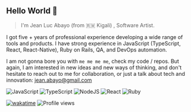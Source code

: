 

## Hello World 👋


> I'm Jean Luc Abayo (from 🇷🇼 Kigali) , Software Artist.


I got five + years of professional experience developing a wide range of tools and products. I have strong experience in JavaScript (TypeScript, React, React-Native), Ruby on Rails, QA, and DevOps automation. 

I am not gonna bore you with `me me me me`, check my code / repos. But again, I am interested in new ideas and new ways of thinking, and don't hesitate to reach out to me for collaboration, or just a talk about tech and innovation: jean.abayo@gmail.com
<br/>

![JavaScript](https://img.shields.io/badge/javascript-%23323330.svg?style=for-the-badge&logo=javascript&logoColor=%23F7DF1E) 
![TypeScript](https://img.shields.io/badge/typescript-%23007ACC.svg?style=for-the-badge&logo=typescript&logoColor=white) ![NodeJS](https://img.shields.io/badge/node.js-6DA55F?style=for-the-badge&logo=node.js&logoColor=white) ![React](https://img.shields.io/badge/react-%2320232a.svg?style=for-the-badge&logo=react&logoColor=%2361DAFB) ![Ruby](https://img.shields.io/badge/ruby-%23CC342D.svg?style=for-the-badge&logo=ruby&logoColor=white) 

[![wakatime](https://wakatime.com/badge/user/01f5df11-6519-4d6d-92a2-5bd9c5e0f6eb.svg)](https://wakatime.com/@01f5df11-6519-4d6d-92a2-5bd9c5e0f6eb)   ![Profile views](https://gpvc.arturio.dev/abayo-luc)


